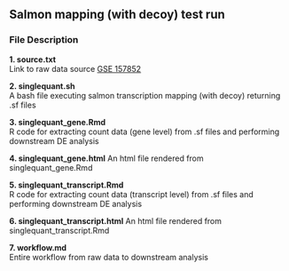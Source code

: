## Salmon mapping (with decoy) test run  


### File Description 

**1. source.txt**     
Link to raw data source [GSE 157852](https://www.ncbi.nlm.nih.gov/geo/query/acc.cgi?acc=GSE157852)

**2. singlequant.sh**    
A bash file executing salmon transcription mapping (with decoy) returning .sf files 

**3. singlequant_gene.Rmd**    
R code for extracting count data (gene level) from .sf files and performing downstream DE analysis

**4. singlequant_gene.html**
An html file rendered from singlequant_gene.Rmd 

**5. singlequant_transcript.Rmd**    
R code for extracting count data (transcript level) from .sf files and performing downstream DE analysis

**6. singlequant_transcript.html**
An html file rendered from singlequant_transcript.Rmd 

**7. workflow.md**   
Entire workflow from raw data to downstream analysis

